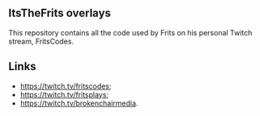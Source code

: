 ## ItsTheFrits overlays

This repository contains all the code used by Frits on his personal Twitch stream, FritsCodes.

## Links
- https://twitch.tv/fritscodes;
- https://twitch.tv/fritsplays;
- https://twitch.tv/brokenchairmedia.
